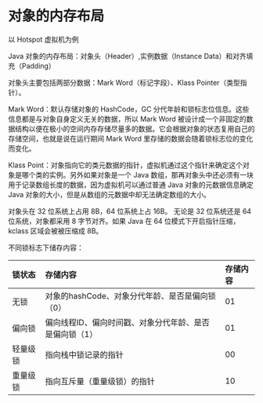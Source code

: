 # 对象的内存布局

以 Hotspot 虚拟机为例

Java 对象的内存布局：对象头（Header）,实例数据（Instance Data）和对齐填充（Padding）

对象头主要包括两部分数据：Mark Word（标记字段）、Klass Pointer（类型指针）。

Mark Word：默认存储对象的 HashCode，GC 分代年龄和锁标志位信息。这些信息都是与对象自身定义无关的数据，所以 Mark Word 被设计成一个非固定的数据结构以便在极小的空间内存存储尽量多的数据。它会根据对象的状态复用自己的存储空间，也就是说在运行期间 Mark Word 里存储的数据会随着锁标志位的变化而变化。

Klass Point：对象指向它的类元数据的指针，虚拟机通过这个指针来确定这个对象是哪个类的实例。另外如果对象是一个 Java 数组，那再对象头中还必须有一块用于记录数组长度的数据，因为虚拟机可以通过普通 Java 对象的元数据信息确定 Java 对象的大小，但是从数组的元数据中却无法确定数组的大小。

对象头在 32 位系统上占用 8B，64 位系统上占 16B。 无论是 32 位系统还是 64 位系统，对象都采用 8 字节对齐。如果 Java 在 64 位模式下开启指针压缩，kclass 区域会被被压缩成 8B。

不同锁标志下储存内容：

| 锁状态   | 存储内容                                                | 存储内容 |
| :------- | :------------------------------------------------------ | :------- |
| 无锁     | 对象的hashCode、对象分代年龄、是否是偏向锁（0）         | 01       |
| 偏向锁   | 偏向线程ID、偏向时间戳、对象分代年龄、是否是偏向锁（1） | 01       |
| 轻量级锁 | 指向栈中锁记录的指针                                    | 00       |
| 重量级锁 | 指向互斥量（重量级锁）的指针                            | 10       |

